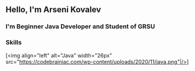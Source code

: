 ## Hello, I'm Arseni Kovalev

### I'm Beginner Java Developer and Student of GRSU



### Skills

[<img align="left" alt="Java" width="26px" src="https://codebrainiac.com/wp-content/uploads/2020/11/java.png"|/>]
